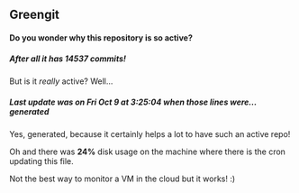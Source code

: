 ## Greengit

#### Do you wonder why this repository is so active?

##### After all it has 14537 commits!

But is it *really* active? Well...

##### Last update was on Fri Oct 9 at 3:25:04 when those lines were... generated

Yes, generated, because it certainly helps a lot to have such an active repo!

Oh and there was **24%** disk usage on the machine
where there is the cron updating this file.

Not the best way to monitor a VM in the cloud but it works! :)
